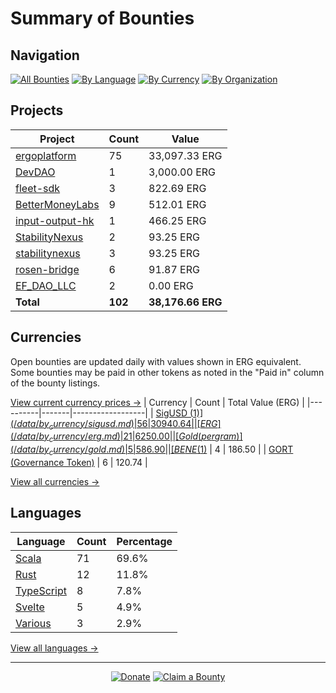 <!-- GENERATED FILE - DO NOT EDIT DIRECTLY -->
<!-- Generated on: 2025-07-15 12:52:19 -->

# Summary of Bounties

## Navigation

[![All Bounties](https://img.shields.io/badge/All%20Bounties-102-blue)](/data/all.md) [![By Language](https://img.shields.io/badge/By%20Language-8-green)](/data/summary.md#languages) [![By Currency](https://img.shields.io/badge/By%20Currency-7-yellow)](/data/summary.md#currencies) [![By Organization](https://img.shields.io/badge/By%20Organization-9-orange)](/data/summary.md#projects)

## Projects

| Project | Count | Value |
|----------|-------|-------|
| [ergoplatform](/data/by_org/ergoplatform.md) | 75 | 33,097.33 ERG |
| [DevDAO](/data/by_org/devdao.md) | 1 | 3,000.00 ERG |
| [fleet-sdk](/data/by_org/fleet-sdk.md) | 3 | 822.69 ERG |
| [BetterMoneyLabs](/data/by_org/bettermoneylabs.md) | 9 | 512.01 ERG |
| [input-output-hk](/data/by_org/input-output-hk.md) | 1 | 466.25 ERG |
| [StabilityNexus](/data/by_org/stabilitynexus.md) | 2 | 93.25 ERG |
| [stabilitynexus](/data/by_org/stabilitynexus.md) | 3 | 93.25 ERG |
| [rosen-bridge](/data/by_org/rosen-bridge.md) | 6 | 91.87 ERG |
| [EF_DAO_LLC](/data/by_org/ef_dao_llc.md) | 2 | 0.00 ERG |
| **Total** | **102** | **38,176.66 ERG** |

## Currencies

Open bounties are updated daily with values shown in ERG equivalent. Some bounties may be paid in other tokens as noted in the "Paid in" column of the bounty listings.

[View current currency prices →](/data/currency_prices.md)
| Currency | Count | Total Value (ERG) |
|----------|-------|------------------|
| [SigUSD ($1)](/data/by_currency/sigusd.md) | 56 | 30940.64 |
| [ERG](/data/by_currency/erg.md) | 21 | 6250.00 |
| [Gold (per gram)](/data/by_currency/gold.md) | 5 | 586.90 |
| [BENE ($1)](/data/by_currency/bene.md) | 4 | 186.50 |
| [GORT (Governance Token)](/data/by_currency/gort.md) | 6 | 120.74 |

[View all currencies →](/data/by_currency/)

## Languages

| Language | Count | Percentage |
|----------|-------|------------|
| [Scala](/data/by_language/scala.md) | 71 | 69.6% |
| [Rust](/data/by_language/rust.md) | 12 | 11.8% |
| [TypeScript](/data/by_language/typescript.md) | 8 | 7.8% |
| [Svelte](/data/by_language/svelte.md) | 5 | 4.9% |
| [Various](/data/by_language/various.md) | 3 | 2.9% |

[View all languages →](/data/by_language/)



---

<div align="center">
  <p>
    <a href="../docs/donate.md"><img src="https://img.shields.io/badge/❤️%20Donate-F44336" alt="Donate"></a>
    <a href="../docs/bounty-submission-guide.md#reserving-a-bounty"><img src="https://img.shields.io/badge/🔒%20How%20To%20Claim-4CAF50" alt="Claim a Bounty"></a>
  </p>
</div>


<!-- END OF GENERATED CONTENT -->
